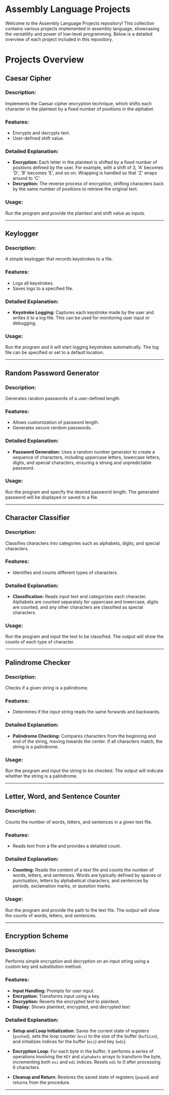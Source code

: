 # Assembly Language Projects
Welcome to the Assembly Language Projects repository! This collection contains various projects implemented in assembly language, showcasing the versatility and power of low-level programming. Below is a detailed overview of each project included in this repository.

# Projects Overview

## Caesar Cipher

### **Description:** 

Implements the Caesar cipher encryption technique, which shifts each character in the plaintext by a fixed number of positions in the alphabet.

### **Features:**
  - Encrypts and decrypts text.
  - User-defined shift value.

### **Detailed Explanation:**
  - **Encryption:** Each letter in the plaintext is shifted by a fixed number of positions defined by the user. For example, with a shift of 3, 'A' becomes 'D', 'B' becomes 'E', and so on. Wrapping is handled so that 'Z' wraps around to 'C'.
  - **Decryption:** The reverse process of encryption, shifting characters back by the same number of positions to retrieve the original text.

### **Usage:** 

Run the program and provide the plaintext and shift value as inputs.

---

## Keylogger

### **Description:** 

A simple keylogger that records keystrokes to a file.

### **Features:**
  - Logs all keystrokes.
  - Saves logs to a specified file.

### **Detailed Explanation:**
  - **Keystroke Logging:** Captures each keystroke made by the user and writes it to a log file. This can be used for monitoring user input or debugging.

### **Usage:** 

Run the program and it will start logging keystrokes automatically. The log file can be specified or set to a default location.

---

## Random Password Generator

### **Description:** 

Generates random passwords of a user-defined length.

### **Features:**
  - Allows customization of password length.
  - Generates secure random passwords.

### **Detailed Explanation:**
  - **Password Generation:** Uses a random number generator to create a sequence of characters, including uppercase letters, lowercase letters, digits, and special characters, ensuring a strong and unpredictable password.

### **Usage:**

Run the program and specify the desired password length. The generated password will be displayed or saved to a file.

---

## Character Classifier

### **Description:** 

Classifies characters into categories such as alphabets, digits, and special characters.

### **Features:**

  - Identifies and counts different types of characters.

### **Detailed Explanation:**
  - **Classification:** Reads input text and categorizes each character. Alphabets are counted separately for uppercase and lowercase, digits are counted, and any other characters are classified as special characters.

### **Usage:** 

Run the program and input the text to be classified. The output will show the counts of each type of character.

---

## Palindrome Checker

### **Description:** 

Checks if a given string is a palindrome.

### **Features:**

  - Determines if the input string reads the same forwards and backwards.

### **Detailed Explanation:**

  - **Palindrome Checking:** Compares characters from the beginning and end of the string, moving towards the center. If all characters match, the string is a palindrome.

### **Usage:** 

Run the program and input the string to be checked. The output will indicate whether the string is a palindrome.

---

## Letter, Word, and Sentence Counter

### **Description:** 

Counts the number of words, letters, and sentences in a given text file.

### **Features:**
  - Reads text from a file and provides a detailed count.

### **Detailed Explanation:**
  - **Counting:** Reads the content of a text file and counts the number of words, letters, and sentences. Words are typically defined by spaces or punctuation, letters by alphabetical characters, and sentences by periods, exclamation marks, or question marks.

### **Usage:** 

Run the program and provide the path to the text file. The output will show the counts of words, letters, and sentences.

---

## Encryption Scheme

### **Description:**

Performs simple encryption and decryption on an input string using a custom key and substitution method.

### **Features:**
  - **Input Handling:** Prompts for user input.
  - **Encryption:** Transforms input using a key.
  - **Decryption:** Reverts the encrypted text to plaintext.
  - **Display:** Shows plaintext, encrypted, and decrypted text

### **Detailed Explanation:**

  - **Setup and Loop Initialization**: Saves the current state of registers (`pushad`), sets the loop counter (`ecx`) to the size of the buffer (`bufSize`), and initializes indices for the buffer (`esi`) and key (`edi`).
  
  - **Encryption Loop**: For each byte in the buffer, it performs a series of operations involving the `KEY` and `alphabets` arrays to transform the byte, incrementing both `esi` and `edi` indices. Resets `edi` to 0 after processing 6 characters.
  
  - **Cleanup and Return**: Restores the saved state of registers (`popad`) and returns from the procedure.

---
